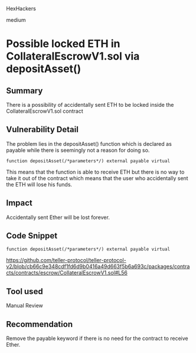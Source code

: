 HexHackers

medium

# Possible locked ETH in CollateralEscrowV1.sol via depositAsset()

## Summary
There is a possibility of accidentally sent ETH to be locked inside the CollateralEscrowV1.sol contract
## Vulnerability Detail
The problem lies in the depositAsset() function which is declared as payable while there is seemingly not a reason for doing so.
```solidity
function depositAsset(/*parameters*/) external payable virtual
``` 
This means that the function is able to receive ETH but there is no way to take it out of the contract which means that the user who accidentally sent the ETH will lose his funds. 
## Impact
Accidentally sent Ether will be lost forever. 
## Code Snippet
```solidity
function depositAsset(/*parameters*/) external payable virtual
``` 
https://github.com/teller-protocol/teller-protocol-v2/blob/cb66c9e348cdf1fd6d9b0416a49d663f5b6a693c/packages/contracts/contracts/escrow/CollateralEscrowV1.sol#L56
## Tool used
Manual Review

## Recommendation
Remove the payable keyword if there is no need for the contract to receive Ether. 